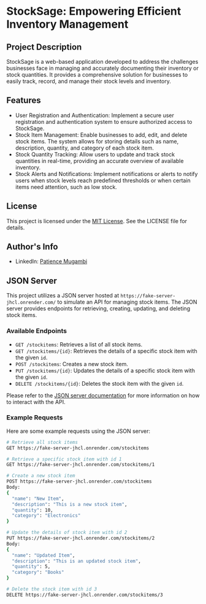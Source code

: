 # StockSage: Empowering Efficient Inventory Management

## Project Description
StockSage is a web-based application developed to address the challenges businesses face in managing and accurately documenting their inventory or stock quantities. It provides a comprehensive solution for businesses to easily track, record, and manage their stock levels and inventory.

## Features
- User Registration and Authentication: Implement a secure user registration and authentication system to ensure authorized access to StockSage.
- Stock Item Management: Enable businesses to add, edit, and delete stock items. The system allows for storing details such as name, description, quantity, and category of each stock item.
- Stock Quantity Tracking: Allow users to update and track stock quantities in real-time, providing an accurate overview of available inventory.
- Stock Alerts and Notifications: Implement notifications or alerts to notify users when stock levels reach predefined thresholds or when certain items need attention, such as low stock.

## License
This project is licensed under the [MIT License](LICENSE). See the LICENSE file for details.

## Author's Info
- LinkedIn: [Patience Mugambi](https://www.linkedin.com/feed/)

## JSON Server
This project utilizes a JSON server hosted at `https://fake-server-jhcl.onrender.com/` to simulate an API for managing stock items. The JSON server provides endpoints for retrieving, creating, updating, and deleting stock items.

### Available Endpoints
- `GET /stockitems`: Retrieves a list of all stock items.
- `GET /stockitems/{id}`: Retrieves the details of a specific stock item with the given `id`.
- `POST /stockitems`: Creates a new stock item.
- `PUT /stockitems/{id}`: Updates the details of a specific stock item with the given `id`.
- `DELETE /stockitems/{id}`: Deletes the stock item with the given `id`.

Please refer to the [JSON server documentation](https://github.com/typicode/json-server) for more information on how to interact with the API.

### Example Requests
Here are some example requests using the JSON server:

```bash
# Retrieve all stock items
GET https://fake-server-jhcl.onrender.com/stockitems

# Retrieve a specific stock item with id 1
GET https://fake-server-jhcl.onrender.com/stockitems/1

# Create a new stock item
POST https://fake-server-jhcl.onrender.com/stockitems
Body:
{
  "name": "New Item",
  "description": "This is a new stock item",
  "quantity": 10,
  "category": "Electronics"
}

# Update the details of stock item with id 2
PUT https://fake-server-jhcl.onrender.com/stockitems/2
Body:
{
  "name": "Updated Item",
  "description": "This is an updated stock item",
  "quantity": 5,
  "category": "Books"
}

# Delete the stock item with id 3
DELETE https://fake-server-jhcl.onrender.com/stockitems/3
